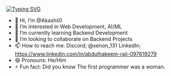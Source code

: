 [![Typing SVG](https://readme-typing-svg.herokuapp.com?font=poppins&color=%2302A700&size=28&lines=Hi...+This+is+Akashi+)](https://git.io/typing-svg)
- 👋 Hi, I’m @Akashii0
- 👀 I’m interested in Web Development, AI/ML
- 🌱 I’m currently learning Backend Development
- 💞️ I’m looking to collaborate on Backend Projects
- 📫 How to reach me: Discord; @xenon_131 LinkedIn; https://www.linkedin.com/in/abdulhakeem-raji-097619279
- 😄 Pronouns: He/Him
- ⚡ Fun fact: Did you know The first programmer was a woman.

<!---
Akashii0/Akashii0 is a ✨ special ✨ repository because its `README.md` (this file) appears on your GitHub profile.
You can click the Preview link to take a look at your changes.
--->
